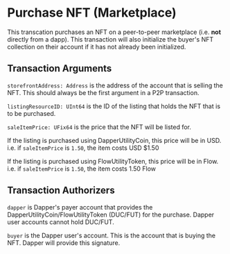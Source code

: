 # Purchase NFT (Marketplace)

This transcation purchases an NFT on a peer-to-peer marketplace (i.e. **not** directly from a dapp). This transaction
will also initialize the buyer's NFT collection on their account if it has not already been initialized.

## Transaction Arguments
`storefrontAddress: Address` is the address of the account that is selling the NFT. This should always be the first argument in a P2P transaction.

`listingResourceID: UInt64` is the ID of the listing that holds the NFT that is to be purchased.

`saleItemPrice: UFix64` is the price that the NFT will be listed for.

If the listing is purchased using DapperUtilityCoin, this price will be in USD. i.e. if `saleItemPrice` is `1.50`, the item costs USD $1.50

If the listing is purchased using FlowUtilityToken, this price will be in Flow. i.e. if `saleItemPrice` is `1.50`, the item costs 1.50 Flow

## Transaction Authorizers

`dapper` is Dapper's payer account that provides the DapperUtilityCoin/FlowUtilityToken (DUC/FUT) for the purchase. Dapper user accounts cannot hold DUC/FUT.

`buyer` is the Dapper user's account. This is the account that is buying the NFT. Dapper will provide this signature.
